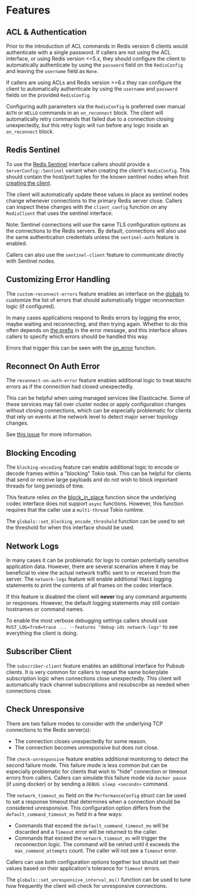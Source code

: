 Features
========

## ACL & Authentication

Prior to the introduction of ACL commands in Redis version 6 clients would authenticate with a single password. If callers are not using the ACL interface, or using Redis version <=5.x, they should configure the client to automatically authenticate by using the `password` field on the `RedisConfig` and leaving the `username` field as `None`.

If callers are using ACLs and Redis version >=6.x they can configure the client to automatically authenticate by using the `username` and `password` fields on the provided `RedisConfig`.

Configuring auth parameters via the `RedisConfig` is preferred over manual `AUTH` or `HELLO` commands in an `on_reconnect` block. The client will automatically retry commands that failed due to a connection closing unexpectedly, but this retry logic will run before any logic inside an `on_reconnect` block.

## Redis Sentinel

To use the [Redis Sentinel](https://redis.io/topics/sentinel) interface callers should provide a `ServerConfig::Sentinel` variant when creating the client's `RedisConfig`. This should contain the host/port tuples for the known sentinel nodes when first [creating the client](https://redis.io/topics/sentinel-clients).

The client will automatically update these values in place as sentinel nodes change whenever connections to the primary Redis server close. Callers can inspect these changes with the `client_config` function on any `RedisClient` that uses the sentinel interface.

Note: Sentinel connections will use the same TLS configuration options as the connections to the Redis servers. By default, connections will also use the same authentication credentials unless the `sentinel-auth` feature is enabled.

Callers can also use the `sentinel-client` feature to communicate directly with Sentinel nodes.

## Customizing Error Handling

The `custom-reconnect-errors` feature enables an interface on the [globals](src/modules/globals.rs) to customize the list of errors that should automatically trigger reconnection logic (if configured).

In many cases applications respond to Redis errors by logging the error, maybe waiting and reconnecting, and then trying again. Whether to do this often depends on [the prefix](https://github.com/redis/redis/blob/66002530466a45bce85e4930364f1b153c44840b/src/server.c#L2998-L3031) in the error message, and this interface allows callers to specify which errors should be handled this way.

Errors that trigger this can be seen with the [on_error](https://docs.rs/fred/*/fred/client/struct.RedisClient.html#method.on_error) function. 

## Reconnect On Auth Error

The `reconnect-on-auth-error` feature enables additional logic to treat `NOAUTH` errors as if the connection had closed unexpectedly. 

This can be helpful when using managed services like Elasticache. Some of these services may fail over cluster nodes or apply configuration changes without closing connections, which can be especially problematic for clients that rely on events at the network level to detect major server topology changes. 

See [this issue](https://github.com/StackExchange/StackExchange.Redis/issues/1273#issuecomment-651823824) for more information.

## Blocking Encoding

The `blocking-encoding` feature can enable additional logic to encode or decode frames within a "blocking" Tokio task. This can be helpful for clients that send or receive large payloads and do not wish to block important threads for long periods of time. 

This feature relies on the [block_in_place](https://docs.rs/tokio/latest/tokio/task/fn.block_in_place.html) function since the underlying codec interface does not support `async` functions. However, this function requires that the caller use a `multi-thread` Tokio runtime. 

The `globals::set_blocking_encode_threshold` function can be used to set the threshold for when this interface should be used. 

## Network Logs

In many cases it can be problematic for logs to contain potentially sensitive application data. However, there are several scenarios where it may be beneficial to view the actual network traffic sent to or received from the server. The `network-logs` feature will enable additional `TRACE` logging statements to print the contents of all frames on the codec interface.

If this feature is disabled the client will **never** log any command arguments or responses. However, the default logging statements may still contain hostnames or command names.

To enable the most verbose debugging settings callers should use `RUST_LOG=fred=trace ... --features "debug-ids network-logs"` to see everything the client is doing.

## Subscriber Client

The `subscriber-client` feature enables an additional interface for Pubsub clients. It is very common for callers to repeat the same boilerplate subscription logic when connections close unexpectedly. This client will automatically track channel subscriptions and resubscribe as needed when connections close. 

## Check Unresponsive

There are two failure modes to consider with the underlying TCP connections to the Redis server(s):

* The connection closes unexpectedly for some reason.
* The connection becomes unresponsive but does not close.

The `check-unresponsive` feature enables additional monitoring to detect the second failure mode. This failure mode is less common but can be especially problematic for clients that wish to "hide" connection or timeout errors from callers. Callers can simulate this failure mode via `docker pause` (if using docker) or by sending a `DEBUG sleep <seconds>` command. 

The `network_timeout_ms` field on the `PerformanceConfig` struct can be used to set a response timeout that determines when a connection should be considered unresponsive. This configuration option differs from the `default_command_timeout_ms` field in a few ways:

* Commands that exceed the `default_command_timeout_ms` will be discarded and a `Timeout` error will be returned to the caller. 
* Commands that exceed the `network_timeout_ms` will trigger the reconnection logic. The command will be retried until it exceeds the `max_command_attempts` count. The caller will not see a `Timeout` error.

Callers can use both configuration options together but should set their values based on their application's tolerance for `Timeout` errors.

The `globals::set_unresponsive_interval_ms()` function can be used to tune how frequently the client will check for unresponsive connections.
